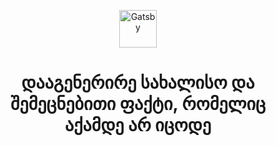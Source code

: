 <p align="center">
    <img alt="Gatsby" src="https://png.pngtree.com/png-vector/20190521/ourlarge/pngtree-lets-have-fun-today-png-image_1055536.jpg" width="60" />
</p>
<h1 align="center">
  დააგენერირე სახალისო და შემეცნებითი ფაქტი, რომელიც აქამდე არ იცოდე
</h1>
